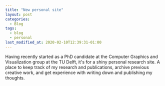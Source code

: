 ```yaml
---
title: "New personal site"
layout: post
categories:
  - Blog
tags:
  - blog
  - personal
last_modified_at: 2020-02-10T12:39:31-01:00
---
```

Having recently started as a PhD candidate at the Computer Graphics and Visualization group at the TU Delft, it's for a shiny personal research site. A place to keep track of my research and publications, archive previous creative work, and get experience with writing down and publishing my thoughts.